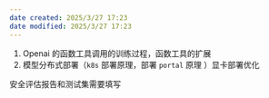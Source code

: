 ```yaml
---
date created: 2025/3/27 17:23
date modified: 2025/3/27 17:23
---
```


1. Openai 的函数工具调用的训练过程，函数工具的扩展
2. 模型分布式部署（`k8s` 部署原理，部署 `portal` 原理 ）显卡部署优化

安全评估报告和测试集需要填写

